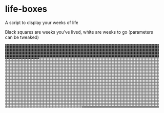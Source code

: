 # life-boxes

A script to display your weeks of life

Black squares are weeks you've lived, white are weeks to go (parameters can be tweaked)

![80 years](out.png)

